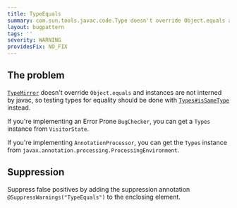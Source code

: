 ```yaml
---
title: TypeEquals
summary: com.sun.tools.javac.code.Type doesn't override Object.equals and instances are not interned by javac, so testing types for equality should be done with Types#isSameType instead
layout: bugpattern
tags: ''
severity: WARNING
providesFix: NO_FIX
---
```


<!--
*** AUTO-GENERATED, DO NOT MODIFY ***
To make changes, edit the @BugPattern annotation or the explanation in docs/bugpattern.
-->

## The problem
[`TypeMirror`](https://docs.oracle.com/en/java/javase/11/docs/api/java.compiler/javax/lang/model/type/TypeMirror.html)
doesn't override `Object.equals` and instances are not interned by javac, so
testing types for equality should be done with
[`Types#isSameType`](https://docs.oracle.com/en/java/javase/11/docs/api/java.compiler/javax/lang/model/util/Types.html#isSameType\(javax.lang.model.type.TypeMirror,javax.lang.model.type.TypeMirror\))
instead.

If you're implementing an Error Prone `BugChecker`, you can get a `Types`
instance from `VisitorState`.

If you're implementing `AnnotationProcessor`, you can get the `Types` instance
from `javax.annotation.processing.ProcessingEnvironment`.

## Suppression
Suppress false positives by adding the suppression annotation `@SuppressWarnings("TypeEquals")` to the enclosing element.

